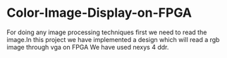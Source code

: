# Color-Image-Display-on-FPGA
For doing any image processing techniques first we need to read the image.In this project we have implemented a design which will read a rgb image through vga on FPGA
We have used nexys 4 ddr.
